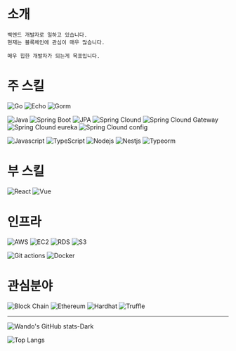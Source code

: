 # 소개
```
백엔드 개발자로 일하고 있습니다.
현재는 블록체인에 관심이 매우 많습니다.

매우 힙한 개발자가 되는게 목표입니다.
```

# 주 스킬

![Go](https://shields.io/badge/go-black?logo=go&style=for-the-badge%22)
![Echo](https://shields.io/badge/echo-black?logo=echo&style=for-the-badge%22)
![Gorm](https://shields.io/badge/gorm-black?logo=gorm&style=for-the-badge%22)

![Java](https://shields.io/badge/java-black?logo=java&style=for-the-badge%22)
![Spring Boot](https://shields.io/badge/springboot-black?logo=spring&style=for-the-badge%22)
![JPA](https://shields.io/badge/jpa-black?logo=jpa&style=for-the-badge%22)
![Spring Clound](https://shields.io/badge/springcloud-black?logo=springcloud&style=for-the-badge%22)
![Spring Clound Gateway](https://shields.io/badge/gateway-black?logo=gateway&style=for-the-badge%22)
![Spring Clound eureka](https://shields.io/badge/eureka-black?logo=springcloudeureka&style=for-the-badge%22)
![Spring Clound config](https://shields.io/badge/config-black?logo=config&style=for-the-badge%22)

![Javascript](https://shields.io/badge/javascript-black?logo=javascript&style=for-the-badge%22)
![TypeScript](https://shields.io/badge/typescript-black?logo=typescript&style=for-the-badge%22)
![Nodejs](https://shields.io/badge/nodejs-black?logo=nodejs&style=for-the-badge%22)
![Nestjs](https://shields.io/badge/nestjs-black?logo=nestjs&style=for-the-badge%22)
![Typeorm](https://shields.io/badge/typeorm-black?logo=typeorm&style=for-the-badge%22)


# 부 스킬

![React](https://shields.io/badge/react-black?logo=react&style=for-the-badge%22)
![Vue](https://shields.io/badge/vue-black?logo=vue&style=for-the-badge%22)

# 인프라
![AWS](https://shields.io/badge/aws-black?logo=aws&style=for-the-badge%22)
![EC2](https://shields.io/badge/ec2-black?logo=ec2&style=for-the-badge%22)
![RDS](https://shields.io/badge/rds-black?logo=rds&style=for-the-badge%22)
![S3](https://shields.io/badge/s3-black?logo=s3&style=for-the-badge%22)

![Git actions](https://shields.io/badge/gitActions-black?logo=gitActions&style=for-the-badge%22)
![Docker](https://shields.io/badge/docker-black?logo=docker&style=for-the-badge%22)

# 관심분야

![Block Chain](https://shields.io/badge/blockChain-black?logo=blockchain&style=for-the-badge%22)
![Ethereum](https://shields.io/badge/ethereum-black?logo=Ethereum&style=for-the-badge%22)
![Hardhat](https://shields.io/badge/hardhat-black?logo=hardhat&style=for-the-badge%22)
![Truffle](https://shields.io/badge/truffle-black?logo=truffle&style=for-the-badge%22)


<hr/>

![Wando's GitHub stats-Dark](https://github-readme-stats.vercel.app/api?username=kdw1521&show_icons=true&theme=dark#gh-dark-mode-only)

![Top Langs](https://github-readme-stats.vercel.app/api/top-langs/?username=kdw1521&theme=dark)
